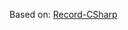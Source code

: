 Based on: [Record-CSharp](https://github.com/dotnet/sdk/tree/main/template_feed/Microsoft.DotNet.Common.ItemTemplates/content/Record-CSharp)